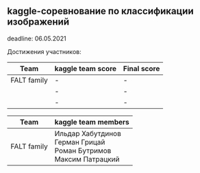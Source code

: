 ## kaggle-соревнование по классификации изображений

deadline: 06.05.2021

Достижения участников:

| Team                | kaggle team score | Final score |
| ------------------- | ----------------- | ----------- |
| FALT family         | -                 | -           |
|                     | -                 | -           |
|                     | -                 | -           |



| Team                | kaggle team members |
| ------------------- | ------------------- |
| FALT family         | Ильдар Хабутдинов<br />Герман Грицай<br />Роман Бутримов<br />Максим Патрацкий |
